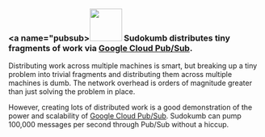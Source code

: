 ### <a name="pubsub><img src="http://cloud.google.com/_static/images/cloud/products/logos/svg/pubsub.svg" width=64> Sudokumb distributes tiny fragments of work via [Google Cloud Pub/Sub](https://cloud.google.com/pubsub/docs/).</a>

Distributing work across multiple machines is smart, but breaking up a tiny problem into trivial fragments and distributing them across multiple machines is dumb. The network overhead is orders of magnitude greater than just solving the problem in place.

However, creating lots of distributed work is a good demonstration of the power and scalability of [ Google Cloud Pub/Sub](https://cloud.google.com/pubsub/docs/).  Sudokumb can pump 100,000 messages per second through Pub/Sub
without a hiccup.
